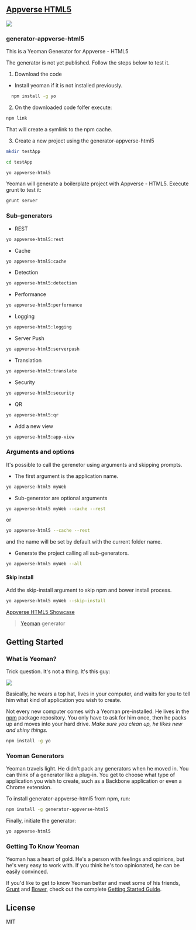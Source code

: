 ## [Appverse HTML5](http://appverse.org/)
![](http://appversed.files.wordpress.com/2012/12/logo.png)

### generator-appverse-html5 

This is a Yeoman Generator for Appverse - HTML5

The generator is not yet published. Follow the steps below to test it. 

1) Download the code 

* Install yeoman if it is not installed previously.

```bash
  npm install -g yo
```
2) On the downloaded code folfer execute: 

```bash
npm link
```

That will create a symlink to the npm cache. 

3) Create a new project using the generator-appverse-html5

```bash
mkdir testApp
```

```bash
cd testApp
```

```bash
yo appverse-html5
```

Yeoman will generate a boilerplate project with Appverse - HTML5. 
Execute grunt to test it:

```bash
grunt server
```

### Sub-generators

* REST 

```bash
yo appverse-html5:rest
```

* Cache   

```bash
yo appverse-html5:cache 
```

* Detection  

```bash
yo appverse-html5:detection 
```

* Performance

```bash
yo appverse-html5:performance    
```
* Logging   

```bash 
yo appverse-html5:logging 
```

* Server Push 

```bash 
yo appverse-html5:serverpush    
```

* Translation  

```bash 
yo appverse-html5:translate
```

* Security  

```bash 
yo appverse-html5:security
```

* QR  

```bash
yo appverse-html5:qr
```

* Add a new view  

```bash
yo appverse-html5:app-view
```

### Arguments and options

It's possible to call the gerenetor using arguments and skipping prompts.

* The first argument is the application name. 

```bash
yo appverse-html5 myWeb
```

* Sub-generator are optional arguments 

```bash
yo appverse-html5 myWeb --cache --rest
```

or 

```bash
yo appverse-html5 --cache --rest
```

and the name will be set by default with the current folder name. 

* Generate the project calling all sub-generators.

```bash
yo appverse-html5 myWeb --all
```

#### Skip install
Add the skip-install argument to skip npm and bower install process. 

```bash
yo appverse-html5 myWeb --skip-install
```


[Appverse HTML5 Showcase](https://appverse.gftlabs.com/showcase-html5/#/home)

> [Yeoman](http://yeoman.io) generator


## Getting Started

### What is Yeoman?

Trick question. It's not a thing. It's this guy:

![](http://i.imgur.com/JHaAlBJ.png)

Basically, he wears a top hat, lives in your computer, and waits for you to tell him what kind of application you wish to create.

Not every new computer comes with a Yeoman pre-installed. He lives in the [npm](https://npmjs.org) package repository. You only have to ask for him once, then he packs up and moves into your hard drive. *Make sure you clean up, he likes new and shiny things.*

```bash
npm install -g yo
```

### Yeoman Generators

Yeoman travels light. He didn't pack any generators when he moved in. You can think of a generator like a plug-in. You get to choose what type of application you wish to create, such as a Backbone application or even a Chrome extension.

To install generator-appverse-html5 from npm, run:

```bash
npm install -g generator-appverse-html5
```

Finally, initiate the generator:

```bash
yo appverse-html5
```

### Getting To Know Yeoman

Yeoman has a heart of gold. He's a person with feelings and opinions, but he's very easy to work with. If you think he's too opinionated, he can be easily convinced.

If you'd like to get to know Yeoman better and meet some of his friends, [Grunt](http://gruntjs.com) and [Bower](http://bower.io), check out the complete [Getting Started Guide](https://github.com/yeoman/yeoman/wiki/Getting-Started).


## License

MIT
